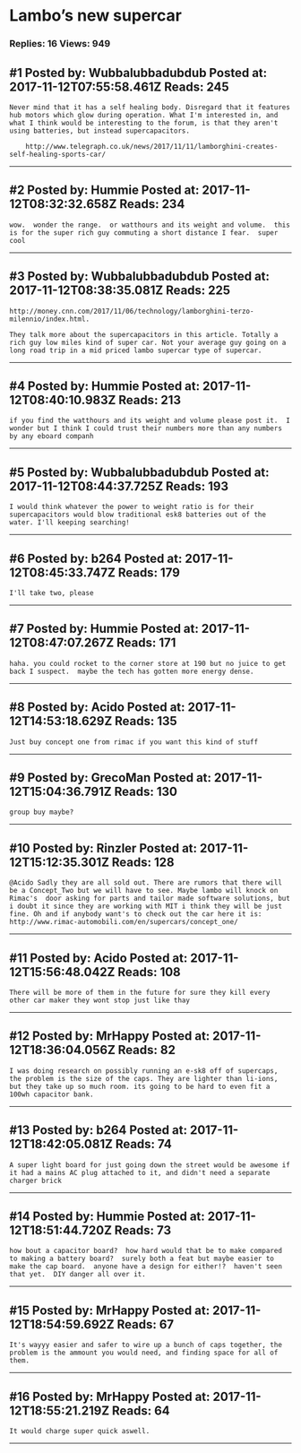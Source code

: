 # Lambo&rsquo;s new supercar

### Replies: 16 Views: 949

## \#1 Posted by: Wubbalubbadubdub Posted at: 2017-11-12T07:55:58.461Z Reads: 245

```
Never mind that it has a self healing body. Disregard that it features hub motors which glow during operation. What I'm interested in, and what I think would be interesting to the forum, is that they aren't using batteries, but instead supercapacitors.

    http://www.telegraph.co.uk/news/2017/11/11/lamborghini-creates-self-healing-sports-car/
```

---
## \#2 Posted by: Hummie Posted at: 2017-11-12T08:32:32.658Z Reads: 234

```
wow.  wonder the range.  or watthours and its weight and volume.  this is for the super rich guy commuting a short distance I fear.  super cool
```

---
## \#3 Posted by: Wubbalubbadubdub Posted at: 2017-11-12T08:38:35.081Z Reads: 225

```
http://money.cnn.com/2017/11/06/technology/lamborghini-terzo-milennio/index.html. 

They talk more about the supercapacitors in this article. Totally a rich guy low miles kind of super car. Not your average guy going on a long road trip in a mid priced lambo supercar type of supercar.
```

---
## \#4 Posted by: Hummie Posted at: 2017-11-12T08:40:10.983Z Reads: 213

```
if you find the watthours and its weight and volume please post it.  I wonder but I think I could trust their numbers more than any numbers by any eboard companh
```

---
## \#5 Posted by: Wubbalubbadubdub Posted at: 2017-11-12T08:44:37.725Z Reads: 193

```
I would think whatever the power to weight ratio is for their supercapacitors would blow traditional esk8 batteries out of the water. I'll keeping searching!
```

---
## \#6 Posted by: b264 Posted at: 2017-11-12T08:45:33.747Z Reads: 179

```
I'll take two, please
```

---
## \#7 Posted by: Hummie Posted at: 2017-11-12T08:47:07.267Z Reads: 171

```
haha. you could rocket to the corner store at 190 but no juice to get back I suspect.  maybe the tech has gotten more energy dense.
```

---
## \#8 Posted by: Acido Posted at: 2017-11-12T14:53:18.629Z Reads: 135

```
Just buy concept one from rimac if you want this kind of stuff
```

---
## \#9 Posted by: GrecoMan Posted at: 2017-11-12T15:04:36.791Z Reads: 130

```
group buy maybe?
```

---
## \#10 Posted by: Rinzler Posted at: 2017-11-12T15:12:35.301Z Reads: 128

```
@Acido Sadly they are all sold out. There are rumors that there will be a Concept_Two but we will have to see. Maybe lambo will knock on Rimac's  door asking for parts and tailor made software solutions, but i doubt it since they are working with MIT i think they will be just fine. Oh and if anybody want's to check out the car here it is: http://www.rimac-automobili.com/en/supercars/concept_one/
```

---
## \#11 Posted by: Acido Posted at: 2017-11-12T15:56:48.042Z Reads: 108

```
There will be more of them in the future for sure they kill every other car maker they wont stop just like thay
```

---
## \#12 Posted by: MrHappy Posted at: 2017-11-12T18:36:04.056Z Reads: 82

```
I was doing research on possibly running an e-sk8 off of supercaps, the problem is the size of the caps. They are lighter than li-ions, but they take up so much room. its going to be hard to even fit a 100wh capacitor bank.
```

---
## \#13 Posted by: b264 Posted at: 2017-11-12T18:42:05.081Z Reads: 74

```
A super light board for just going down the street would be awesome if it had a mains AC plug attached to it, and didn't need a separate charger brick
```

---
## \#14 Posted by: Hummie Posted at: 2017-11-12T18:51:44.720Z Reads: 73

```
how bout a capacitor board?  how hard would that be to make compared to making a battery board?  surely both a feat but maybe easier to make the cap board.  anyone have a design for either!?  haven't seen that yet.  DIY danger all over it.
```

---
## \#15 Posted by: MrHappy Posted at: 2017-11-12T18:54:59.692Z Reads: 67

```
It's wayyy easier and safer to wire up a bunch of caps together, the problem is the ammount you would need, and finding space for all of them.
```

---
## \#16 Posted by: MrHappy Posted at: 2017-11-12T18:55:21.219Z Reads: 64

```
It would charge super quick aswell.
```

---
